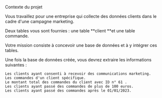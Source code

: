 Contexte du projet

Vous travaillez pour une entreprise qui collecte des données clients dans le cadre d'une campagne marketing.

Deux tables vous sont fournies : une table **client **et une table commande.

Votre mission consiste à concevoir une base de données et à y intégrer ces tables.

Une fois la base de données créée, vous devrez extraire les informations suivantes :

    Les clients ayant consenti à recevoir des communications marketing.
    Les commandes d'un client spécifique.
    Le montant total des commandes du client avec ID n° 61 .
    Les clients ayant passé des commandes de plus de 100 euros.
    Les clients ayant passé des commandes après le 01/01/2023.
